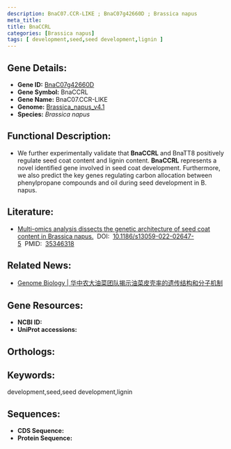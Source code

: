 ```yaml
---
description: BnaC07.CCR-LIKE ; BnaC07g42660D ; Brassica napus
meta_title:
title: BnaCCRL
categories: [Brassica napus]
tags: [ development,seed,seed development,lignin ]
---
```


## Gene Details:
- **Gene ID:**	[BnaC07g42660D]()
- **Gene Symbol:** BnaCCRL
- **Gene Name:** BnaC07.CCR-LIKE
- **Genome:** [Brassica_napus_v4.1]()
- **Species:** *Brassica napus*

## Functional Description:
   - We further experimentally validate that **BnaCCRL** and BnaTT8 positively regulate seed coat content and lignin content. **BnaCCRL** represents a novel identified gene involved in seed coat development. Furthermore, we also predict the key genes regulating carbon allocation between phenylpropane compounds and oil during seed development in B. napus.

## Literature:
   - [Multi-omics analysis dissects the genetic architecture of seed coat content in Brassica napus.]( https://genomebiology.biomedcentral.com/articles/10.1186/s13059-022-02647-5#Sec20)&nbsp;&nbsp;DOI:&nbsp;&nbsp;[10.1186/s13059-022-02647-5](https://genomebiology.biomedcentral.com/articles/10.1186/s13059-022-02647-5#Sec20)&nbsp;&nbsp;PMID:&nbsp;&nbsp;[35346318](https://pubmed.ncbi.nlm.nih.gov/35346318/)

## Related News:
   - [Genome Biology | 华中农大油菜团队揭示油菜皮壳率的遗传结构和分子机制](https://mp.weixin.qq.com/s?__biz=Mzg3MDEwNDEyMg==&mid=2247527319&idx=1&sn=322c9ad18baadc101a70d180211fc350&chksm=ce90c6c2f9e74fd46ef92bc928aa56f851b63f98c3f6604b344c9239deccf865a086308d5e72&scene=27#wechat_redirect)

## Gene Resources:
- **NCBI ID:** [](https://www.ncbi.nlm.nih.gov/gene/?term=)
- **UniProt accessions:** [](https://www.uniprot.org/uniprotkb//entry)

## Orthologs:


## Keywords:
development,seed,seed development,lignin

## Sequences:
- **CDS Sequence:**
- **Protein Sequence:**
